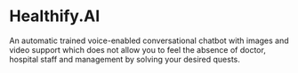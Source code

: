 # Healthify.AI
An automatic trained voice-enabled conversational chatbot with images and video support which does not allow you to feel the absence of doctor, hospital staff and management by solving your desired quests.
